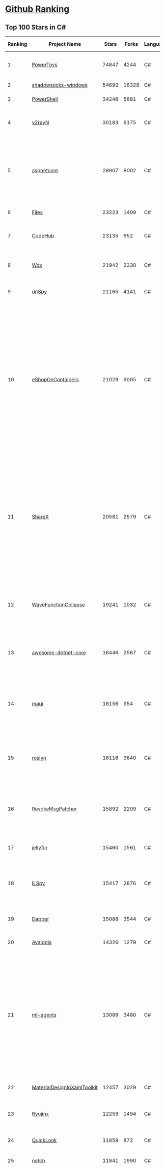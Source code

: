 [Github Ranking](../README.md)
==========

## Top 100 Stars in C\#

| Ranking | Project Name | Stars | Forks | Language | Open Issues | Description | Last Commit |
| ------- | ------------ | ----- | ----- | -------- | ----------- | ----------- | ----------- |
| 1 | [PowerToys](https://github.com/microsoft/PowerToys) | 74847 | 4244 | C# | 2794 | Windows system utilities to maximize productivity | 2022-07-11T02:57:24Z |
| 2 | [shadowsocks-windows](https://github.com/shadowsocks/shadowsocks-windows) | 54692 | 16328 | C# | 94 | A C# port of shadowsocks | 2022-06-14T05:39:47Z |
| 3 | [PowerShell](https://github.com/PowerShell/PowerShell) | 34246 | 5681 | C# | 3181 | PowerShell for every system! | 2022-07-10T23:31:38Z |
| 4 | [v2rayN](https://github.com/2dust/v2rayN) | 30183 | 6175 | C# | 31 | A V2Ray client for Windows, support Xray core and v2fly core | 2022-07-09T09:04:28Z |
| 5 | [aspnetcore](https://github.com/dotnet/aspnetcore) | 28907 | 8002 | C# | 2320 | ASP.NET Core is a cross-platform .NET framework for building modern cloud-based web applications on Windows, Mac, or Linux. | 2022-07-10T23:15:25Z |
| 6 | [Files](https://github.com/files-community/Files) | 23223 | 1409 | C# | 753 | A modern file manager for Windows | 2022-07-10T23:11:49Z |
| 7 | [CodeHub](https://github.com/CodeHubApp/CodeHub) | 23135 | 652 | C# | 234 | CodeHub is an iOS application written using Xamarin | 2022-06-22T16:14:05Z |
| 8 | [Wox](https://github.com/Wox-launcher/Wox) | 21942 | 2330 | C# | 877 | Launcher for Windows, an alternative to Alfred and Launchy. | 2022-06-22T19:47:41Z |
| 9 | [dnSpy](https://github.com/dnSpy/dnSpy) | 21165 | 4141 | C# | 0 | .NET debugger and assembly editor | 2020-12-20T23:55:15Z |
| 10 | [eShopOnContainers](https://github.com/dotnet-architecture/eShopOnContainers) | 21029 | 9005 | C# | 23 | Cross-platform .NET sample microservices and container based application that runs on Linux Windows and macOS. Powered by .NET 6, Docker Containers and Azure Kubernetes Services. Supports Visual Studio, VS for Mac and CLI based environments with Docker CLI, dotnet CLI, VS Code or any other code editor. | 2022-07-03T12:10:47Z |
| 11 | [ShareX](https://github.com/ShareX/ShareX) | 20581 | 2579 | C# | 344 | ShareX is a free and open source program that lets you capture or record any area of your screen and share it with a single press of a key. It also allows uploading images, text or other types of files to many supported destinations you can choose from. | 2022-07-10T16:35:10Z |
| 12 | [WaveFunctionCollapse](https://github.com/mxgmn/WaveFunctionCollapse) | 19241 | 1032 | C# | 0 | Bitmap & tilemap generation from a single example with the help of ideas from quantum mechanics | 2022-07-04T05:11:37Z |
| 13 | [awesome-dotnet-core](https://github.com/thangchung/awesome-dotnet-core) | 16446 | 2567 | C# | 20 | :honeybee: A collection of awesome .NET core libraries, tools, frameworks and software | 2022-07-04T04:32:37Z |
| 14 | [maui](https://github.com/dotnet/maui) | 16156 | 954 | C# | 1384 | .NET MAUI is the .NET Multi-platform App UI, a framework for building native device applications spanning mobile, tablet, and desktop. | 2022-07-10T12:57:47Z |
| 15 | [roslyn](https://github.com/dotnet/roslyn) | 16116 | 3640 | C# | 8844 | The Roslyn .NET compiler provides C# and Visual Basic languages with rich code analysis APIs. | 2022-07-11T02:49:13Z |
| 16 | [RevokeMsgPatcher](https://github.com/huiyadanli/RevokeMsgPatcher) | 15892 | 2209 | C# | 25 | :trollface: A hex editor for WeChat/QQ/TIM - PC版微信/QQ/TIM防撤回补丁（我已经看到了，撤回也没用了） | 2022-06-19T11:27:22Z |
| 17 | [jellyfin](https://github.com/jellyfin/jellyfin) | 15460 | 1561 | C# | 709 | The Free Software Media System | 2022-07-10T00:18:59Z |
| 18 | [ILSpy](https://github.com/icsharpcode/ILSpy) | 15417 | 2876 | C# | 169 | .NET Decompiler with support for PDB generation, ReadyToRun, Metadata (&more) - cross-platform! | 2022-07-04T20:08:31Z |
| 19 | [Dapper](https://github.com/DapperLib/Dapper) | 15088 | 3544 | C# | 316 | Dapper - a simple object mapper for .Net | 2022-07-10T12:35:00Z |
| 20 | [Avalonia](https://github.com/AvaloniaUI/Avalonia) | 14326 | 1279 | C# | 1163 | A cross-platform UI framework for .NET | 2022-07-10T21:06:31Z |
| 21 | [ml-agents](https://github.com/Unity-Technologies/ml-agents) | 13089 | 3480 | C# | 128 | The Unity Machine Learning Agents Toolkit (ML-Agents) is an open-source project that enables games and simulations to serve as environments for training intelligent agents using deep reinforcement learning and imitation learning. | 2022-06-20T15:14:01Z |
| 22 | [MaterialDesignInXamlToolkit](https://github.com/MaterialDesignInXAML/MaterialDesignInXamlToolkit) | 12457 | 3029 | C# | 178 | Google's Material Design in XAML & WPF, for C# & VB.Net.  | 2022-07-09T09:10:32Z |
| 23 | [Ryujinx](https://github.com/Ryujinx/Ryujinx) | 12259 | 1494 | C# | 342 | Experimental Nintendo Switch Emulator written in C# | 2022-07-11T01:37:15Z |
| 24 | [QuickLook](https://github.com/QL-Win/QuickLook) | 11859 | 872 | C# | 330 | Bring macOS “Quick Look” feature to Windows | 2022-06-14T20:14:53Z |
| 25 | [netch](https://github.com/netchx/netch) | 11841 | 1990 | C# | 27 | A simple proxy client | 2022-07-10T16:28:01Z |
| 26 | [OpenRA](https://github.com/OpenRA/OpenRA) | 11554 | 2417 | C# | 1458 | Open Source real-time strategy game engine for early Westwood games such as Command & Conquer: Red Alert written in C# using SDL and OpenGL. Runs on Windows, Linux, *BSD and Mac OS X. | 2022-07-10T21:04:11Z |
| 27 | [efcore](https://github.com/dotnet/efcore) | 11452 | 2795 | C# | 1599 | EF Core is a modern object-database mapper for .NET. It supports LINQ queries, change tracking, updates, and schema migrations. | 2022-07-10T21:01:49Z |
| 28 | [AspNetCore.Docs](https://github.com/dotnet/AspNetCore.Docs) | 10664 | 24488 | C# | 516 | Documentation for ASP.NET Core | 2022-07-10T21:13:59Z |
| 29 | [Polly](https://github.com/App-vNext/Polly) | 10702 | 988 | C# | 77 | Polly is a .NET resilience and transient-fault-handling library that allows developers to express policies such as Retry, Circuit Breaker, Timeout, Bulkhead Isolation, and Fallback in a fluent and thread-safe manner. From version 6.0.1, Polly targets .NET Standard 1.1 and 2.0+. | 2022-07-03T02:11:23Z |
| 30 | [CleanArchitecture](https://github.com/ardalis/CleanArchitecture) | 10642 | 1953 | C# | 15 | Clean Architecture Solution Template: A starting point for Clean Architecture with ASP.NET Core | 2022-07-10T03:31:55Z |
| 31 | [aspnetboilerplate](https://github.com/aspnetboilerplate/aspnetboilerplate) | 10467 | 3614 | C# | 183 | ASP.NET Boilerplate - Web Application Framework | 2022-07-05T05:45:27Z |
| 32 | [DevToys](https://github.com/veler/DevToys) | 10404 | 549 | C# | 151 | A Swiss Army knife for developers. | 2022-07-10T16:16:27Z |
| 33 | [osu](https://github.com/ppy/osu) | 10184 | 1657 | C# | 829 | rhythm is just a *click* away! | 2022-07-10T05:31:29Z |
| 34 | [server](https://github.com/bitwarden/server) | 10061 | 866 | C# | 23 | The core infrastructure backend (API, database, Docker, etc). | 2022-07-08T19:54:50Z |
| 35 | [mono](https://github.com/mono/mono) | 9926 | 3697 | C# | 2068 | Mono open source ECMA CLI, C# and .NET implementation. | 2022-07-07T05:40:56Z |
| 36 | [runtime](https://github.com/dotnet/runtime) | 9463 | 3263 | C# | 7858 | .NET is a cross-platform runtime for cloud, mobile, desktop, and IoT apps. | 2022-07-11T02:55:40Z |
| 37 | [PEASS-ng](https://github.com/carlospolop/PEASS-ng) | 9467 | 2246 | C# | 3 | PEASS - Privilege Escalation Awesome Scripts SUITE (with colors) | 2022-07-10T05:48:03Z |
| 38 | [Newtonsoft.Json](https://github.com/JamesNK/Newtonsoft.Json) | 9421 | 3052 | C# | 575 | Json.NET is a popular high-performance JSON framework for .NET | 2022-06-28T22:51:52Z |
| 39 | [UnityCsReference](https://github.com/Unity-Technologies/UnityCsReference) | 9280 | 2074 | C# | 0 | Unity C# reference source code. | 2022-07-08T14:19:24Z |
| 40 | [csharplang](https://github.com/dotnet/csharplang) | 8935 | 934 | C# | 428 | The official repo for the design of the C# programming language | 2022-07-08T22:45:07Z |
| 41 | [CleanArchitecture](https://github.com/jasontaylordev/CleanArchitecture) | 9027 | 2065 | C# | 5 | Clean Architecture Solution Template for .NET 6 | 2022-06-30T20:44:38Z |
| 42 | [N_m3u8DL-CLI](https://github.com/nilaoda/N_m3u8DL-CLI) | 8851 | 1627 | C# | 197 | [.NET] m3u8 downloader 开源的命令行m3u8/HLS/dash下载器，支持普通AES-128-CBC解密，多线程，自定义请求头等. 支持简体中文,繁体中文和英文. English Supported. | 2022-07-10T17:46:41Z |
| 43 | [SteamTools](https://github.com/BeyondDimension/SteamTools) | 8806 | 569 | C# | 246 | 🛠「Watt Toolkit」是一个开源跨平台的多功能 Steam 工具箱。 | 2022-07-10T23:18:16Z |
| 44 | [AutoMapper](https://github.com/AutoMapper/AutoMapper) | 8829 | 1672 | C# | 0 | A convention-based object-object mapper in .NET.  | 2022-07-10T16:51:18Z |
| 45 | [CefSharp](https://github.com/cefsharp/CefSharp) | 8811 | 2798 | C# | 43 | .NET (WPF and Windows Forms) bindings for the Chromium Embedded Framework | 2022-07-10T07:56:59Z |
| 46 | [IdentityServer4](https://github.com/IdentityServer/IdentityServer4) | 8740 | 3570 | C# | 34 | OpenID Connect and OAuth 2.0 Framework for ASP.NET Core | 2022-06-14T01:29:41Z |
| 47 | [SignalR](https://github.com/SignalR/SignalR) | 8679 | 2283 | C# | 34 | Incredibly simple real-time web for .NET | 2022-06-13T16:41:32Z |
| 48 | [AssetStudio](https://github.com/Perfare/AssetStudio) | 8641 | 1633 | C# | 102 | AssetStudio is a tool for exploring, extracting and exporting assets and assetbundles. | 2022-06-24T20:57:47Z |
| 49 | [orleans](https://github.com/dotnet/orleans) | 8633 | 1886 | C# | 321 | Cloud Native application framework for .NET | 2022-07-09T21:50:28Z |
| 50 | [MonoGame](https://github.com/MonoGame/MonoGame) | 8574 | 2603 | C# | 667 | One framework for creating powerful cross-platform games. | 2022-07-01T10:34:01Z |
| 51 | [RestSharp](https://github.com/restsharp/RestSharp) | 8496 | 2238 | C# | 41 | Simple REST and HTTP API Client for .NET | 2022-07-08T02:55:02Z |
| 52 | [choco](https://github.com/chocolatey/choco) | 8375 | 834 | C# | 756 | Chocolatey - the package manager for Windows | 2022-07-08T23:11:45Z |
| 53 | [FluentTerminal](https://github.com/felixse/FluentTerminal) | 8336 | 417 | C# | 234 | A Terminal Emulator based on UWP and web technologies. | 2022-07-06T18:40:06Z |
| 54 | [MahApps.Metro](https://github.com/MahApps/MahApps.Metro) | 8333 | 2415 | C# | 64 | A framework that allows developers to cobble together a better UI for their own WPF applications with minimal effort. | 2022-07-10T06:42:00Z |
| 55 | [ArchiSteamFarm](https://github.com/JustArchiNET/ArchiSteamFarm) | 8285 | 921 | C# | 1 | C# application with primary purpose of farming Steam cards from multiple accounts simultaneously. | 2022-07-11T02:39:32Z |
| 56 | [abp](https://github.com/abpframework/abp) | 8291 | 2605 | C# | 607 | Open Source Web Application Framework for ASP.NET Core | 2022-07-10T08:43:38Z |
| 57 | [MediatR](https://github.com/jbogard/MediatR) | 8159 | 970 | C# | 73 | Simple, unambitious mediator implementation in .NET | 2022-06-16T06:36:37Z |
| 58 | [machinelearning](https://github.com/dotnet/machinelearning) | 8004 | 1755 | C# | 667 | ML.NET is an open source and cross-platform machine learning framework for .NET. | 2022-07-06T23:58:52Z |
| 59 | [BenchmarkDotNet](https://github.com/dotnet/BenchmarkDotNet) | 7850 | 778 | C# | 186 | Powerful .NET library for benchmarking | 2022-07-08T14:22:38Z |
| 60 | [CMWTAT_Digital_Edition](https://github.com/TGSAN/CMWTAT_Digital_Edition) | 7812 | 1294 | C# | 6 | CloudMoe Windows 10 Activation Toolkit get digital license, the best open source Win 10 activator in GitHub. GitHub 上最棒的开源 Win10 数字权利（数字许可证）激活工具！ | 2022-06-22T17:59:11Z |

